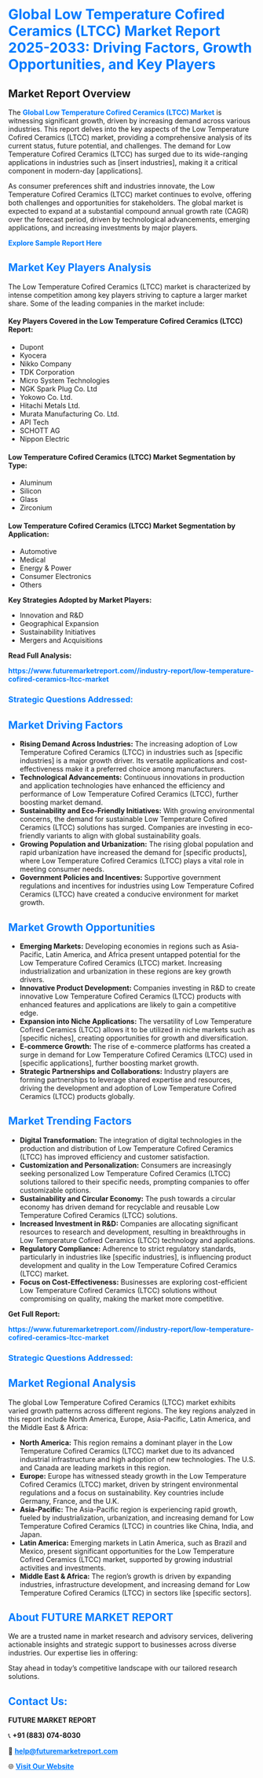 <h1 style="color: #007BFF;">Global Low Temperature Cofired Ceramics (LTCC) Market Report 2025-2033: Driving Factors, Growth Opportunities, and Key Players</h1>

<section id="overview">
<h2>Market Report Overview</h2>
<p>The <a href="https://www.futuremarketreport.com//industry-report/low-temperature-cofired-ceramics-ltcc-market" style="color: #007BFF; text-decoration: none;"><strong>Global Low Temperature Cofired Ceramics (LTCC) Market</strong></a> is witnessing significant growth, driven by increasing demand across various industries. This report delves into the key aspects of the Low Temperature Cofired Ceramics (LTCC) market, providing a comprehensive analysis of its current status, future potential, and challenges. The demand for Low Temperature Cofired Ceramics (LTCC) has surged due to its wide-ranging applications in industries such as [insert industries], making it a critical component in modern-day [applications].</p>
<p>As consumer preferences shift and industries innovate, the Low Temperature Cofired Ceramics (LTCC) market continues to evolve, offering both challenges and opportunities for stakeholders. The global market is expected to expand at a substantial compound annual growth rate (CAGR) over the forecast period, driven by technological advancements, emerging applications, and increasing investments by major players.</p>
</section>

<section id="overview">
<p><a href="https://www.futuremarketreport.com//request-sample/reportId=60899" style="color: #007BFF; text-decoration: none;"><strong>Explore Sample Report Here</strong></a></p>
</section>

<section id="key-players">
<h2 style="color: #007BFF;">Market Key Players Analysis</h2>
<p>The Low Temperature Cofired Ceramics (LTCC) market is characterized by intense competition among key players striving to capture a larger market share. Some of the leading companies in the market include:</p>
<h4>Key Players Covered in the Low Temperature Cofired Ceramics (LTCC) Report:</h4>
<ul><li>Dupont</li><li>Kyocera</li><li>Nikko Company</li><li>TDK Corporation</li><li>Micro System Technologies</li><li>NGK Spark Plug Co. Ltd</li><li>Yokowo Co. Ltd.</li><li>Hitachi Metals Ltd.</li><li>Murata Manufacturing Co. Ltd.</li><li>API Tech</li><li>SCHOTT AG</li><li>Nippon Electric</li></ul>
<h4>Low Temperature Cofired Ceramics (LTCC) Market Segmentation by Type:</h4>
<ul><li>Aluminum</li><li>Silicon</li><li>Glass</li><li>Zirconium</li></ul>

<h4>Low Temperature Cofired Ceramics (LTCC) Market Segmentation by Application:</h4>
<ul><li>Automotive</li><li>Medical</li><li>Energy &amp; Power</li><li>Consumer Electronics</li><li>Others</li></ul>
<p><strong>Key Strategies Adopted by Market Players:</strong></p>
<ul>
<li>Innovation and R&D</li>
<li>Geographical Expansion</li>
<li>Sustainability Initiatives</li>
<li>Mergers and Acquisitions</li>
</ul>
</section>

<section>
<p><strong>Read Full Analysis: </strong></p><a href="https://www.futuremarketreport.com//industry-report/low-temperature-cofired-ceramics-ltcc-market" style="color: #007BFF; text-decoration: none;"><strong>https://www.futuremarketreport.com//industry-report/low-temperature-cofired-ceramics-ltcc-market</strong></a>
<h3 style="color: #007BFF;">Strategic Questions Addressed:</h3>
</section>

<section id="driving-factors">
<h2 style="color: #007BFF;">Market Driving Factors</h2>
<ul>
<li><strong>Rising Demand Across Industries:</strong> The increasing adoption of Low Temperature Cofired Ceramics (LTCC) in industries such as [specific industries] is a major growth driver. Its versatile applications and cost-effectiveness make it a preferred choice among manufacturers.</li>
<li><strong>Technological Advancements:</strong> Continuous innovations in production and application technologies have enhanced the efficiency and performance of Low Temperature Cofired Ceramics (LTCC), further boosting market demand.</li>
<li><strong>Sustainability and Eco-Friendly Initiatives:</strong> With growing environmental concerns, the demand for sustainable Low Temperature Cofired Ceramics (LTCC) solutions has surged. Companies are investing in eco-friendly variants to align with global sustainability goals.</li>
<li><strong>Growing Population and Urbanization:</strong> The rising global population and rapid urbanization have increased the demand for [specific products], where Low Temperature Cofired Ceramics (LTCC) plays a vital role in meeting consumer needs.</li>
<li><strong>Government Policies and Incentives:</strong> Supportive government regulations and incentives for industries using Low Temperature Cofired Ceramics (LTCC) have created a conducive environment for market growth.</li>
</ul>
</section>

<section id="growth-opportunities">
<h2 style="color: #007BFF;">Market Growth Opportunities</h2>
<ul>
<li><strong>Emerging Markets:</strong> Developing economies in regions such as Asia-Pacific, Latin America, and Africa present untapped potential for the Low Temperature Cofired Ceramics (LTCC) market. Increasing industrialization and urbanization in these regions are key growth drivers.</li>
<li><strong>Innovative Product Development:</strong> Companies investing in R&D to create innovative Low Temperature Cofired Ceramics (LTCC) products with enhanced features and applications are likely to gain a competitive edge.</li>
<li><strong>Expansion into Niche Applications:</strong> The versatility of Low Temperature Cofired Ceramics (LTCC) allows it to be utilized in niche markets such as [specific niches], creating opportunities for growth and diversification.</li>
<li><strong>E-commerce Growth:</strong> The rise of e-commerce platforms has created a surge in demand for Low Temperature Cofired Ceramics (LTCC) used in [specific applications], further boosting market growth.</li>
<li><strong>Strategic Partnerships and Collaborations:</strong> Industry players are forming partnerships to leverage shared expertise and resources, driving the development and adoption of Low Temperature Cofired Ceramics (LTCC) products globally.</li>
</ul>
</section>

<section id="trending-factors">
<h2 style="color: #007BFF;">Market Trending Factors</h2>
<ul>
<li><strong>Digital Transformation:</strong> The integration of digital technologies in the production and distribution of Low Temperature Cofired Ceramics (LTCC) has improved efficiency and customer satisfaction.</li>
<li><strong>Customization and Personalization:</strong> Consumers are increasingly seeking personalized Low Temperature Cofired Ceramics (LTCC) solutions tailored to their specific needs, prompting companies to offer customizable options.</li>
<li><strong>Sustainability and Circular Economy:</strong> The push towards a circular economy has driven demand for recyclable and reusable Low Temperature Cofired Ceramics (LTCC) solutions.</li>
<li><strong>Increased Investment in R&D:</strong> Companies are allocating significant resources to research and development, resulting in breakthroughs in Low Temperature Cofired Ceramics (LTCC) technology and applications.</li>
<li><strong>Regulatory Compliance:</strong> Adherence to strict regulatory standards, particularly in industries like [specific industries], is influencing product development and quality in the Low Temperature Cofired Ceramics (LTCC) market.</li>
<li><strong>Focus on Cost-Effectiveness:</strong> Businesses are exploring cost-efficient Low Temperature Cofired Ceramics (LTCC) solutions without compromising on quality, making the market more competitive.</li>
</ul>
</section>

<section>
<p><strong>Get Full Report: </strong></p><a href="https://www.futuremarketreport.com//industry-report/low-temperature-cofired-ceramics-ltcc-market" style="color: #007BFF; text-decoration: none;"><strong>https://www.futuremarketreport.com//industry-report/low-temperature-cofired-ceramics-ltcc-market</strong></a>
<h3 style="color: #007BFF;">Strategic Questions Addressed:</h3>
</section>


<section id="regional-analysis">
<h2 style="color: #007BFF;">Market Regional Analysis</h2>
<p>The global Low Temperature Cofired Ceramics (LTCC) market exhibits varied growth patterns across different regions. The key regions analyzed in this report include North America, Europe, Asia-Pacific, Latin America, and the Middle East & Africa:</p>
<ul>
<li><strong>North America:</strong> This region remains a dominant player in the Low Temperature Cofired Ceramics (LTCC) market due to its advanced industrial infrastructure and high adoption of new technologies. The U.S. and Canada are leading markets in this region.</li>
<li><strong>Europe:</strong> Europe has witnessed steady growth in the Low Temperature Cofired Ceramics (LTCC) market, driven by stringent environmental regulations and a focus on sustainability. Key countries include Germany, France, and the U.K.</li>
<li><strong>Asia-Pacific:</strong> The Asia-Pacific region is experiencing rapid growth, fueled by industrialization, urbanization, and increasing demand for Low Temperature Cofired Ceramics (LTCC) in countries like China, India, and Japan.</li>
<li><strong>Latin America:</strong> Emerging markets in Latin America, such as Brazil and Mexico, present significant opportunities for the Low Temperature Cofired Ceramics (LTCC) market, supported by growing industrial activities and investments.</li>
<li><strong>Middle East & Africa:</strong> The region’s growth is driven by expanding industries, infrastructure development, and increasing demand for Low Temperature Cofired Ceramics (LTCC) in sectors like [specific sectors].</li>
</ul>
</section>

<footer>
<h2 style="color: #007BFF;">About FUTURE MARKET REPORT</h2>
<p>We are a trusted name in market research and advisory services, delivering actionable insights and strategic support to businesses across diverse industries. Our expertise lies in offering:</p>

<p>Stay ahead in today’s competitive landscape with our tailored research solutions.</p>

<h2 style="color: #007BFF;">Contact Us:</h2>
<p><strong>FUTURE MARKET REPORT</strong></p>
<p>📞 <strong>+91 (883) 074-8030</strong></p>
<p>📧 <strong><a href="mailto:help@futuremarketreport.com" style="color: #007BFF;">help@futuremarketreport.com</a></strong></p>
<p>🌐 <strong><a href="https://www.futuremarketreport.com/" style="color: #007BFF;">Visit Our Website</a></strong></p>
</footer>